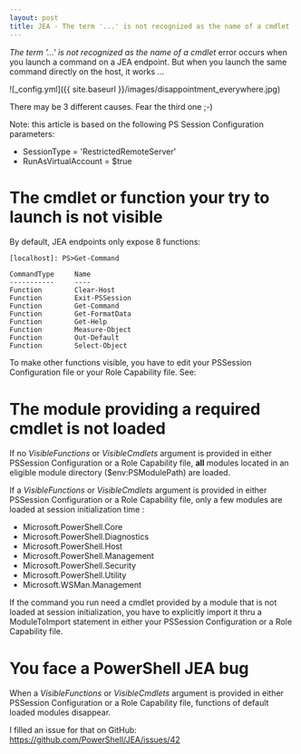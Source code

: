 ```yaml
---
layout: post
title: JEA - The term '...' is not recognized as the name of a cmdlet
---
```


*The term '...' is not recognized as the name of a cmdlet* error occurs when you launch a command on a JEA endpoint. But when you launch the same command directly on the host, it works ...

![_config.yml]({{ site.baseurl }}/images/disappointment_everywhere.jpg)

There may be 3 different causes. Fear the third one ;-)

Note: this article is based on the following PS Session Configuration parameters:

* SessionType = 'RestrictedRemoteServer'
* RunAsVirtualAccount = $true

# The cmdlet or function your try to launch is not visible

By default, JEA endpoints only expose 8 functions:

```
[localhost]: PS>Get-Command

CommandType     Name
-----------     ----
Function        Clear-Host
Function        Exit-PSSession
Function        Get-Command
Function        Get-FormatData
Function        Get-Help
Function        Measure-Object
Function        Out-Default
Function        Select-Object
```

To make other functions visible, you have to edit your PSSession Configuration file or your Role Capability file. See: 

# The module providing a required cmdlet is not loaded

If no *VisibleFunctions* or *VisibleCmdlets* argument is provided in either PSSession Configuration or a Role Capability file, **all** modules located in an eligible module directory ($env:PSModulePath) are loaded.

If a *VisibleFunctions* or *VisibleCmdlets* argument is provided in either PSSession Configuration or a Role Capability file, only a few modules are loaded at session initialization time :

* Microsoft.PowerShell.Core
* Microsoft.PowerShell.Diagnostics
* Microsoft.PowerShell.Host
* Microsoft.PowerShell.Management
* Microsoft.PowerShell.Security
* Microsoft.PowerShell.Utility
* Microsoft.WSMan.Management

If the command you run need a cmdlet provided by a module that is not loaded at session initialization, you have to explicitly import it thru a ModuleToImport statement in either your PSSession Configuration or a Role Capability file.

# You face a PowerShell JEA bug

When a *VisibleFunctions* or *VisibleCmdlets* argument is provided in either PSSession Configuration or a Role Capability file, functions of default loaded modules disappear.

I filled an issue for that on GitHub: <https://github.com/PowerShell/JEA/issues/42>
